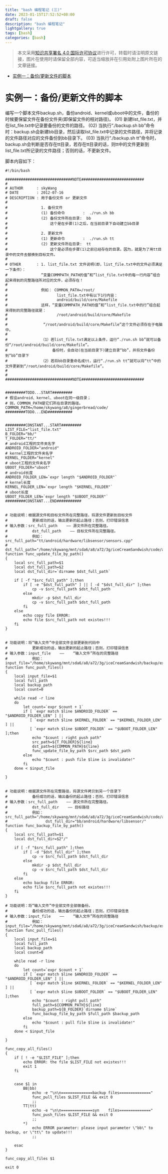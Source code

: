```yaml
---
title: "bash 编程笔记 (三)"
date: 2023-01-15T17:52:52+08:00
draft: false
description: "bash 编程笔记"
lightgallery: true
tags: [bash]
categories: [bash]
---
```


> 本文采用[知识共享署名 4.0 国际许可协议](http://creativecommons.org/licenses/by/4.0/)进行许可，转载时请注明原文链接，图片在使用时请保留全部内容，可适当缩放并在引用处附上图片所在的文章链接。

<!-- TOC -->

- [实例一：备份/更新文件的脚本](#实例一备份更新文件的脚本)

<!-- /TOC -->
# 实例一：备份/更新文件的脚本

编写一个脚本文件backup.sh，备份android、kernel或uboot中的文件，备份的时候要保留文件在备份文件夹(即保留文件的相对路径)。
(01) 新建list_file.txt，并在list_file.txt中记录要备份的文件的路径。
(02) 当执行“./backup.sh bb”命令时：backup.sh会新建bb目录，然后读取list_file.txt中记录的文件路径，并将记录的文件路径对应的文件备份到bb目录下。
(03) 当执行“./backup.sh tt”命令时，backup.sh会判断是否存在tt目录，若存在tt目录的话，则tt中的文件更新到list_file.txt所记录的文件路径；否则的话，不更新文件。

脚本内容如下：

    #!/bin/bash

    ##############################NOTE############################
    #
    # AUTHOR      : skyWang
    # DATE        : 2012-07-16
    # DESCRIPTION : 用于备份文件 or 更新文件
    #
    #               1. 备份文件
    #               (1) 备份命令        :  ./run.sh bb
    #               (2) 备份文件所在目录:  bb
    #                   这个是在步骤(1)之后，在当前目录下自动建立bb目录
    #
    #               2. 更新文件
    #               (1) 更新命令        :  ./run.sh tt
    #               (2) 更新文件所在目录:  tt
    #                   这个是必须在步骤(1)之前已经存在的目录。因为，就是为了用tt目录中的文件去替换到目标文件。
    #
    # OTHER       : 1. list_file.txt 文件说明(即，list_file.txt中的文件必须满足一下条件）：
    #               “变量COMMPATH_PATH的值”和“list_file.txt中的每一行内容”组合起来得到的完整路径所对应的文件，必须存在！
    #
    #               例如： COMMON_PATH=/root/
    #                      list_file.txt中有以下1行内容：
    #                      android/build/core/Makefile
    #               这样，“变量COMMPATH_PATH的值”和“list_file.txt中的行”组合起来得到的完整路径就是：
    #                      /root/android/build/core/Makefile
    #
    #                “/root/android/build/core/Makefile”这个文件必须存在于电脑中。
    #
    #               （1）若list_file.txt满足以上条件，运行“./run.sh bb”就可以备份“/root/android/build/core/Makefile”。
    #                    备份时，会自动(在当前目录下)建立目录“bb”，并将文件备份到“bb”目录下
    #               （2）若将bb目录重命名成tt，运行“./run.sh tt”就可以将“tt”中的文件更新到“/root/android/build/core/Makefile”。
    #
    #
    ##############################NOTE############################


    #########TODO...START#########
    # 假设android、kernel、uboot在同一级目录；
    # 则，COMMON_PATH是它们所在目录的路径。
    COMMON_PATH=/home/skywang/a8/gingerbread/code/
    #########TODO...END###########


    #########CONSTANT...START#########
    LIST_FILE="list_file.txt"
    B_FOLDER="bb/"
    T_FOLDER="tt/"
    # android工程的文件夹名字
    ANDROID_FOLDER="android"
    # kernel工程的文件夹名字
    KERNEL_FOLDER="kernel"
    # uboot工程的文件夹名字
    UBOOT_FOLDER="uboot"
    # android长度
    ANDROID_FOLDER_LEN=`expr length "$ANDROID_FOLDER"`
    # kernel长度
    KERNEL_FOLDER_LEN=`expr length "$KERNEL_FOLDER"`
    # uboot长度
    UBOOT_FOLDER_LEN=`expr length "$UBOOT_FOLDER"`
    #########CONSTANT...END###########


    # 功能说明：根据源文件和目标文件所在完整路径，将源文件更新到目标文件
    #           更新成功的话，输出更新的起止路径；否则，打印错误信息
    # 输入参数：src_full_path    —— 源文件所在完整路径。
    #           dst_full_path    —— 目标文件所在完整路径。
    #           例如：src_full_path="tt/android/hardware/libsensor/sensors.cpp"
    #                 dst_full_path="/home/skywang/mnt/sda6/a8/a72/3g/iceCreamSandwish/code/android/hardware/libsensor/sensors.cpp"
    function func_update_file_by_path()
    {
        local src_full_path=$1
        local dst_full_path=$2
        local dst_full_dir=`dirname $dst_full_path`

        if [ -f "$src_full_path" ];then
            if [ -e "$dst_full_path" ] || [ -d "$dst_full_dir" ];then
                cp -v $src_full_path $dst_full_path
            else
                mkdir -p $dst_full_dir
                cp -v $src_full_path $dst_full_path
            fi
        else
            echo copy file ERROR:
            echo file $src_full_path not existes!!!
        fi
    }


    # 功能说明：将“输入文件”中全部文件全部更新到代码中
    #           更新成功的话，输出更新的起止路径；否则，打印错误信息
    # 输入参数：input_file    ——    “输入文件”所在的完整路径
    #           例如：input_file="/home/skywang/mnt/sda6/a8/a72/3g/iceCreamSandwish/backup/exmaple/list_file.txt"
    function func_push_files()
    {
        local input_file=$1
        local full_path
        local backup_path
        local count=0

        while read -r line
        do
            let count=`expr $count + 1`
            if [ `expr match $line $ANDROID_FOLDER` == "$ANDROID_FOLDER_LEN" ] ||
               [ `expr match $line $KERNEL_FOLDER` == "$KERNEL_FOLDER_LEN" ] ||
               [ `expr match $line $UBOOT_FOLDER` == "$UBOOT_FOLDER_LEN" ];then
                echo "$count : right push path"
                src_path=${T_FOLDER}${line}
                dst_path=${COMMON_PATH}${line}
                func_update_file_by_path $src_path $dst_path
            else
                echo "$count : push file $line is invalidate!"
            fi
        done < $input_file

    }


    # 功能说明：根据源文件所在完整路径，将源文件拷贝到另一个目录下
    #           备份成功的话，输出备份的起止路径；否则，打印错误信息
    # 输入参数：src_full_path    —— 源文件所在完整路径。
    #           dst_full_dir    —— 目标路径
    #           例如：src_full_path="/home/skywang/mnt/sda6/a8/a72/3g/iceCreamSandwish/code/android/hardware/libsensor/sensors.cpp"
    #                 dst_full_dir="bb/android/hardware/libsensor/"
    function func_backup_file_by_path()
    {
        local src_full_path=$1
        local dst_full_dir=$2"/"

        if [ -f "$src_full_path" ];then
            if [ -d "$dst_full_dir" ];then
                cp -v $src_full_path $dst_full_dir
            else
                mkdir -p $dst_full_dir
                cp -v $src_full_path $dst_full_dir
            fi
        else
            echo backup file ERROR:
            echo file $src_full_path not existes!!!
        fi
    }

    # 功能说明：将“输入文件”中全部文件全部做备份。
    #           备份成功的话，输出备份的起止路径；否则，打印错误信息
    # 输入参数：input_file    ——    “输入文件”所在的完整路径
    #           例如：input_file="/home/skywang/mnt/sda6/a8/a72/3g/iceCreamSandwish/backup/exmaple/list_file.txt"
    function func_pull_files()
    {
        local input_file=$1
        local full_path
        local backup_path
        local count=0

        while read -r line
        do
            let count=`expr $count + 1`
            if [ `expr match $line $ANDROID_FOLDER` == "$ANDROID_FOLDER_LEN" ] ||
               [ `expr match $line $KERNEL_FOLDER` == "$KERNEL_FOLDER_LEN" ] ||
               [ `expr match $line $UBOOT_FOLDER` == "$UBOOT_FOLDER_LEN" ];then
                echo "$count : right pull path"
                full_path=${COMMON_PATH}${line}
                backup_path=${B_FOLDER}`dirname $line`
                func_backup_file_by_path $full_path $backup_path
            else
                echo "$count : pull file $line is invalidate!"
            fi
        done < $input_file

    }

    func_copy_all_files()
    {
        if [ ! -e "$LIST_FILE" ];then
            echo ERROR: the file $LIST_FILE not existes!!!
            exit 1
        fi


        case $1 in
            BB|bb)
                echo -e "\n\n==============backup files=============="
                func_pull_files $LIST_FILE && exit 0
                ;;
            TT|tt)
                echo -e "\n\n==============syn    files=============="
                func_push_files $LIST_FILE && exit 0
                ;;
            *)
                echo ERROR parameter: please input parameter \"bb\" to backup, or \"tt\" to update!!!
                ;;

        esac
    }

    func_copy_all_files $1

    exit 0

